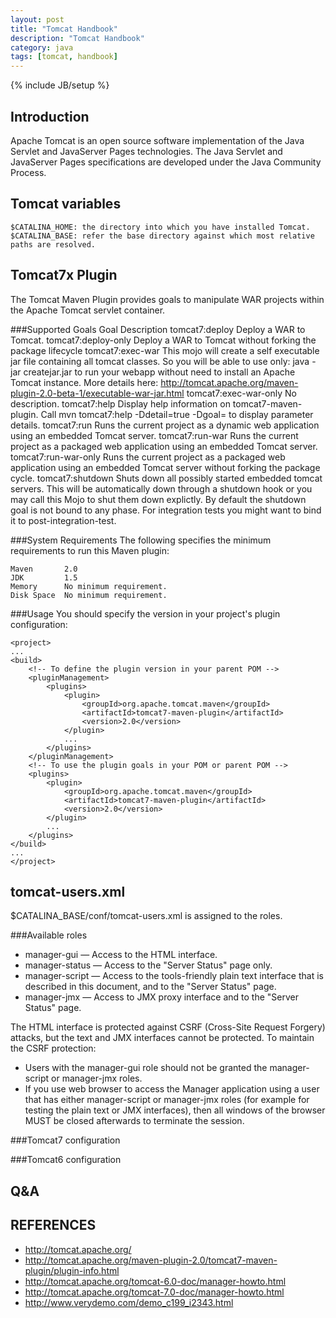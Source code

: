 ```yaml
---
layout: post
title: "Tomcat Handbook"
description: "Tomcat Handbook"
category: java
tags: [tomcat, handbook]
---
```

{% include JB/setup %}

## Introduction
Apache Tomcat is an open source software implementation of the Java Servlet and JavaServer Pages technologies. The Java Servlet and JavaServer Pages specifications are developed under the Java Community Process.

## Tomcat variables
    $CATALINA_HOME: the directory into which you have installed Tomcat.
    $CATALINA_BASE: refer the base directory against which most relative paths are resolved.

## Tomcat7x Plugin
The Tomcat Maven Plugin provides goals to manipulate WAR projects within the Apache Tomcat servlet container.

###Supported Goals
    Goal	                Description
    tomcat7:deploy	        Deploy a WAR to Tomcat.
    tomcat7:deploy-only	    Deploy a WAR to Tomcat without forking the package lifecycle
    tomcat7:exec-war	    This mojo will create a self executable jar file containing all tomcat classes.
                            So you will be able to use only: java -jar createjar.jar to run your webapp without need to install an Apache Tomcat instance.
                            More details here: http://tomcat.apache.org/maven-plugin-2.0-beta-1/executable-war-jar.html
    tomcat7:exec-war-only	No description.
    tomcat7:help	        Display help information on tomcat7-maven-plugin.
                            Call mvn tomcat7:help -Ddetail=true -Dgoal=<goal-name> to display parameter details.
    tomcat7:run	            Runs the current project as a dynamic web application using an embedded Tomcat server.
    tomcat7:run-war	        Runs the current project as a packaged web application using an embedded Tomcat server.
    tomcat7:run-war-only	Runs the current project as a packaged web application using an embedded Tomcat server without forking the package cycle.
    tomcat7:shutdown	    Shuts down all possibly started embedded tomcat servers. This will be automatically down through a shutdown hook or you may call this Mojo to shut them down explictly.
                            By default the shutdown goal is not bound to any phase. For integration tests you might want to bind it to post-integration-test.

###System Requirements
The following specifies the minimum requirements to run this Maven plugin:

    Maven	    2.0
    JDK	        1.5
    Memory	    No minimum requirement.
    Disk Space	No minimum requirement.

###Usage
You should specify the version in your project's plugin configuration:

    <project>
    ...
    <build>
        <!-- To define the plugin version in your parent POM -->
        <pluginManagement>
            <plugins>
                <plugin>
                    <groupId>org.apache.tomcat.maven</groupId>
                    <artifactId>tomcat7-maven-plugin</artifactId>
                    <version>2.0</version>
                </plugin>
                ...
            </plugins>
        </pluginManagement>
        <!-- To use the plugin goals in your POM or parent POM -->
        <plugins>
            <plugin>
                <groupId>org.apache.tomcat.maven</groupId>
                <artifactId>tomcat7-maven-plugin</artifactId>
                <version>2.0</version>
            </plugin>
            ...
        </plugins>
    </build>
    ...
    </project>

## tomcat-users.xml
$CATALINA_BASE/conf/tomcat-users.xml is assigned to the roles.

###Available roles

- manager-gui — Access to the HTML interface.
- manager-status — Access to the "Server Status" page only.
- manager-script — Access to the tools-friendly plain text interface that is described in this document, and to the "Server Status" page.
- manager-jmx — Access to JMX proxy interface and to the "Server Status" page.

The HTML interface is protected against CSRF (Cross-Site Request Forgery) attacks, but the text and JMX interfaces cannot be protected. To maintain the CSRF protection:

- Users with the manager-gui role should not be granted the manager-script or manager-jmx roles.
- If you use web browser to access the Manager application using a user that has either manager-script or manager-jmx roles (for example for testing the plain text or JMX interfaces), then all windows of the browser MUST be closed afterwards to terminate the session.

###Tomcat7 configuration
    <role rolename="manager-gui"/>
    <role rolename="manager-status"/>
    <role rolename="manager-script"/>
    <role rolename="manager-jmx"/>
    <user username="admin" password="admin" roles="manager-gui"/>

###Tomcat6 configuration
    <role rolename="manager-gui"/>
    <role rolename="manager-status"/>
    <role rolename="manager-script"/>
    <role rolename="manager-jmx"/>
    <user username="admin" password="admin" roles="manager-gui"/>

## Q&A

## REFERENCES
- <http://tomcat.apache.org/>
- <http://tomcat.apache.org/maven-plugin-2.0/tomcat7-maven-plugin/plugin-info.html>
- <http://tomcat.apache.org/tomcat-6.0-doc/manager-howto.html>
- <http://tomcat.apache.org/tomcat-7.0-doc/manager-howto.html>
- <http://www.verydemo.com/demo_c199_i2343.html>
